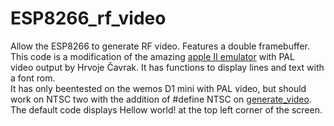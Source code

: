 # ESP8266_rf_video
Allow the ESP8266 to generate RF video. Features a double framebuffer.  
This code is a modification of the amazing [apple II emulator](https://github.com/hrvach/espple) with PAL   
video output by Hrvoje Čavrak. It has functions to display lines and text with a font rom.  
It has only beentested on the wemos D1 mini with PAL video, but should work on NTSC two with the addition of #define NTSC on
[generate_video](wemosTv_display_dfb_clean/generate_video.c).  
The default code displays Hellow world! at the top left corner of the screen.
